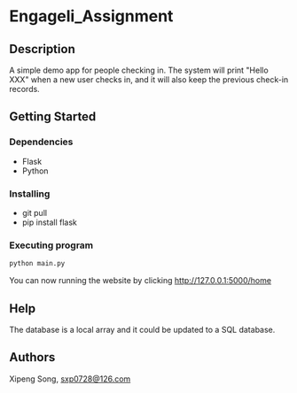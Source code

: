 # Engageli_Assignment

## Description

A simple demo app for people checking in. The system will print "Hello XXX" when a new user checks in, and it will also keep the previous check-in records.

## Getting Started

### Dependencies

* Flask
* Python

### Installing

* git pull
* pip install flask

### Executing program

```bash
python main.py
```
You can now running the website by clicking http://127.0.0.1:5000/home

## Help

The database is a local array and it could be updated to a SQL database.

## Authors

Xipeng Song, sxp0728@126.com